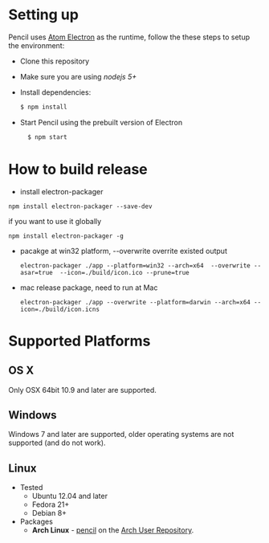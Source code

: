 


Setting up
==========

Pencil uses [Atom Electron](http://electron.atom.io/) as the runtime, follow the these steps to setup the environment:

  * Clone this repository
  * Make sure you are using *nodejs 5+*
  * Install dependencies:

      ```bash
      $ npm install
      ```
  * Start Pencil using the prebuilt version of Electron

    ```bash
      $ npm start
    ```
  # How to build release
  * install electron-packager
  ```
  npm install electron-packager --save-dev
  ```
  if you want to use it globally
  ```
  npm install electron-packager -g
  ```

* pacakge at win32 platform,  --overwrite overrite existed output 
  ```
  electron-packager ./app --platform=win32 --arch=x64  --overwrite --asar=true  --icon=./build/icon.ico --prune=true
  ```

* mac release package, need to run at Mac
  ```
  electron-packager ./app --overwrite --platform=darwin --arch=x64 --icon=./build/icon.icns
  ```
Supported Platforms
==================

OS X
----

Only OSX 64bit 10.9 and later are supported.

Windows
------

Windows 7 and later are supported, older operating systems are not supported (and do not work).

Linux
-----

* Tested
    * Ubuntu 12.04 and later
    * Fedora 21+
    * Debian 8+
* Packages
    * **Arch Linux** - [pencil](https://aur.archlinux.org/packages/pencil/) on the [Arch User Repository](https://aur.archlinux.org/).
